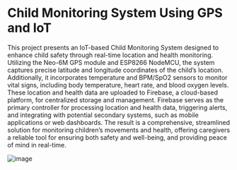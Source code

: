 # Child Monitoring System Using GPS and IoT
This project presents an IoT-based Child Monitoring System designed to enhance child safety
through real-time location and health monitoring. Utilizing the Neo-6M GPS module and ESP8266
NodeMCU, the system captures precise latitude and longitude coordinates of the child’s location.
Additionally, it incorporates temperature and BPM/SpO2 sensors to monitor vital signs, including
body temperature, heart rate, and blood oxygen levels. These location and health data are uploaded
to Firebase, a cloud-based platform, for centralized storage and management. Firebase serves as the
primary controller for processing location and health data, triggering alerts, and integrating with
potential secondary systems, such as mobile applications or web dashboards. The result is a
comprehensive, streamlined solution for monitoring children’s movements and health, offering
caregivers a reliable tool for ensuring both safety and well-being, and providing peace of mind in
real-time.


![image](https://github.com/user-attachments/assets/dc64f72d-e709-4a16-b326-b72074a751d4)

